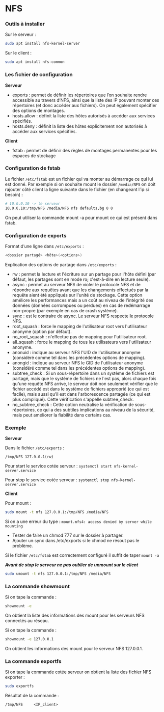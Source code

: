 # NFS

### Outils à installer
Sur le serveur : 
```bash
sudo apt install nfs-kernel-server
```
Sur le client :
```bash
sudo apt install nfs-common
```

### Les fichier de configuration
**Serveur**
- exports : permet de définir les répertoires que l’on souhaite rendre accessible au travers d’NFS, ainsi que la liste des IP pouvant monter ces répertoires (et donc accéder aux fichiers). On peut également spécifier des options de montages. 
- hosts.allow : définit la liste des hôtes autorisés à accéder aux services spécifiés. 
- hosts.deny : définit la liste des hôtes explicitement non autorisés à accéder aux services spécifiés.

**Client**
- fstab : permet de définir des règles de montages permanentes pour les espaces de stockage

### Configuration de fstab
Le fichier ```/etc/fstab``` est un fichier qui va monter au démarrage ce qui lui est donné.
Par exemple si on souhaite mount le dossier ```/media/NFS``` on doit rajouter côté client la ligne suivante dans le fichier (en changeant l’ip si besoin) : 
```bash
# 10.0.0.10 -> le serveur
10.0.0.10:/tmp/NFS /media/NFS nfs defaults,bg 0 0 
```
On peut utiliser la commande mount -a pour mount ce qui est présent dans fstab.

### Configuration de exports
Format d’une ligne dans ```/etc/exports``` :
```bash
<dossier partagé> <hôte>(<options>)
```

Explication des options de partage dans ```/etc/exports``` : 
- rw : permet la lecture et l'écriture sur un partage pour l'hôte défini (par défaut, les partages sont en mode ro; c'est-à-dire en lecture seule).
- async : permet au serveur NFS de violer le protocole NFS et de répondre aux requêtes avant que les changements effectués par la requête aient été appliqués sur l'unité de stockage. Cette option améliore les performances mais a un coût au niveau de l'intégrité des données (données corrompues ou perdues) en cas de redémarrage non-propre (par exemple en cas de crash système).
- sync : est le contraire de async. Le serveur NFS respecte le protocole NFS.
- root_squash : force le mapping de l'utilisateur root vers l'utilisateur anonyme (option par défaut).
- no_root_squash : n'effectue pas de mapping pour l'utilisateur root.
- all_squash : force le mapping de tous les utilisateurs vers l'utilisateur anonyme.
- anonuid : indique au serveur NFS l'UID de l'utilisateur anonyme (considéré comme tel dans les précédentes options de mapping).
- anongid : indique au serveur NFS le GID de l'utilisateur anonyme (considéré comme tel dans les précédentes options de mapping).
- subtree_check : Si un sous-répertoire dans un système de fichiers est partagé, mais que le système de fichiers ne l'est pas, alors chaque fois qu'une requête NFS arrive, le serveur doit non seulement vérifier que le fichier accédé est dans le système de fichiers approprié (ce qui est facile), mais aussi qu'il est dans l'arborescence partagée (ce qui est plus compliqué). Cette vérification s'appelle subtree_check.
- no_subtree_check : Cette option neutralise la vérification de sous-répertoires, ce qui a des subtiles implications au niveau de la sécurité, mais peut améliorer la fiabilité dans certains cas.

### Exemple
**Serveur**

Dans le fichier ```/etc/exports``` : 
```
/tmp/NFS 127.0.0.1(rw)
```
Pour start le service cotée serveur : 
```systemctl start nfs-kernel-server.service```

Pour stop le service cotée serveur : 
```systemctl stop nfs-kernel-server.service```

**Client**

Pour mount : 
```bash
sudo mount -t nfs 127.0.0.1:/tmp/NFS /media/NFS
```

Si on a une erreur du type :  ```mount.nfs4: access denied by server while mounting```
- Tester de faire un chmod 777 sur le dossier à partager.
- Ajouter un sync dans /etc/exports si le chmod ne résout pas le problème.

Si le fichier ```/etc/fstab``` est correctement configuré il suffit de taper ```mount -a```

***Avant de stop le serveur ne pas oublier de unmount sur le client***
```bash
sudo umount -t nfs 127.0.0.1:/tmp/NFS /media/NFS
```

### La commande showmount 
Si on tape la commande : 
```bash
showmount -e
```
On obtient la liste des informations des mount pour les serveurs NFS connectés au réseau.

Si on tape la commande : 
```bash
showmount -e 127.0.0.1
```
On obtient les informations des mount pour le serveur NFS 127.0.0.1.

### La commande exportfs

Si on tape la commande cotée serveur on obtient la liste des fichier NFS exporter : 
```bash
sudo exportfs
```

Résultat de la commande : 
```
/tmp/NFS     <IP_client>
```
